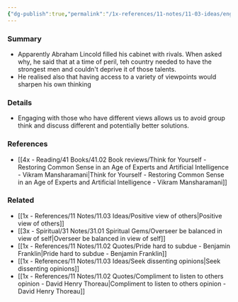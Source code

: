 ```yaml
---
{"dg-publish":true,"permalink":"/1x-references/11-notes/11-03-ideas/engage-with-those-who-have-different-views-from-yourself/","title":"Engage with those who have different views from yourself","noteIcon":""}
---
```



### Summary
- Apparently Abraham Lincold filled his cabinet with rivals. When asked why, he said that at a time of peril, teh country needed to have the strongest men and couldn't deprive it of those talents.
- He realised also that having access to a variety of viewpoints would sharpen his own thinking

### Details
- Engaging with those who have different views allows us to avoid group think and discuss different and potentially better solutions.

### References
- [[4x - Reading/41 Books/41.02 Book reviews/Think for Yourself - Restoring Common Sense in an Age of Experts and Artificial Intelligence - Vikram Mansharamani\|Think for Yourself - Restoring Common Sense in an Age of Experts and Artificial Intelligence - Vikram Mansharamani]]

### Related
- [[1x - References/11 Notes/11.03 Ideas/Positive view of others\|Positive view of others]]
- [[3x - Spiritual/31 Notes/31.01 Spiritual Gems/Overseer be balanced in view of self\|Overseer be balanced in view of self]]
- [[1x - References/11 Notes/11.02 Quotes/Pride hard to subdue - Benjamin Franklin\|Pride hard to subdue - Benjamin Franklin]]
- [[1x - References/11 Notes/11.03 Ideas/Seek dissenting opinions\|Seek dissenting opinions]]
- [[1x - References/11 Notes/11.02 Quotes/Compliment to listen to others opinion - David Henry Thoreau\|Compliment to listen to others opinion - David Henry Thoreau]]
